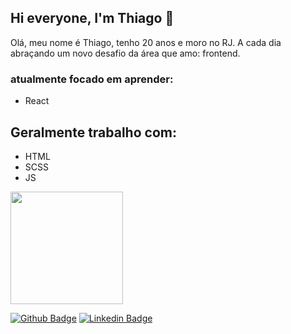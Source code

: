 ## Hi everyone, I'm Thiago 👋

  Olá, meu nome é Thiago, tenho 20 anos e moro no RJ. A cada dia abraçando um novo desafio da área que amo: frontend.
  
### atualmente focado em aprender:
- React

## Geralmente trabalho com:
- HTML
- SCSS
- JS

<div>
 <img height="180em" src="https://github-readme-stats.vercel.app/api/top-langs/?username=th-fernandes&layout=compact&langs_count=16&theme=dracula" />
</div>


[![Github Badge](https://img.shields.io/badge/-Github-000?style=flat-square&logo=Github&logoColor=white&link=https://github.com/Th-Fernandes)](https://github.com/Th-Fernandes)
[![Linkedin Badge](https://img.shields.io/badge/-LinkedIn-blue?style=flat-square&logo=Linkedin&logoColor=white&link=https://www.linkedin.com/in/thiago-fernandes-962351186//)](https://www.linkedin.com/in/thiago-fernandes-962351186/)



